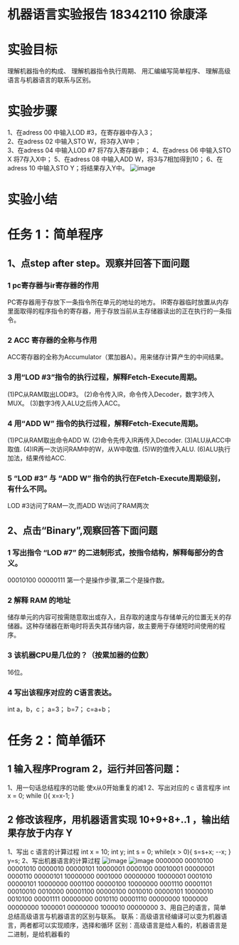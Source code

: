# 机器语言实验报告 18342110 徐康泽
# 实验目标
理解机器指令的构成、
理解机器指令执行周期、
用汇编编写简单程序、
理解高级语言与机器语言的联系与区别。
# 实验步骤
1、在adress 00 中输入LOD #3，在寄存器中存入3；            
2、在adress 02 中输入STO W，将3存入W中；          
3、在adress 04 中输入LOD #7 将7存入寄存器中；
4、在adress 06 中输入STO X 将7存入X中；
5、在adress 08 中输入ADD W，将3与7相加得到10；
6、在adress 10 中输入STO Y；将结果存入Y中。
![image](http://a3.qpic.cn/psb?/V11lkfIM05bhcV/MCq45jTN9Kwx4bNtmp*3RpI7*setfahBwUDECvtuRzA!/b/dFIBAAAAAAAA&ek=1&kp=1&pt=0&bo=XQJcAQAAAAARFyI!&tl=3&vuin=1196272800&tm=1541646000&sce=60-2-2&rf=viewer_4)
# 实验小结

# 任务 1：简单程序
## 1、点step after step。观察并回答下面问题
### 1 pc寄存器与ir寄存器的作用
PC寄存器用于存放下一条指令所在单元的地址的地方。
IR寄存器临时放置从内存里面取得的程序指令的寄存器，用于存放当前从主存储器读出的正在执行的一条指令。
### 2 ACC 寄存器的全称与作用
ACC寄存器的全称为Accumulator（累加器A）。用来储存计算产生的中间结果。
### 3 用“LOD #3”指令的执行过程，解释Fetch-Execute周期。
(1)PC从RAM取出LOD#3。 
(2)命令传入IR，命令传入Decoder，数字3传入MUX。 
(3)数字3传入ALU之后传入ACC。
### 4 用“ADD W” 指令的执行过程，解释Fetch-Execute周期。
(1)PC从RAM取出命令ADD W. 
(2)命令先传入IR再传入Decoder. 
(3)ALU从ACC中取值. 
(4)IR再一次访问RAM中的W，从W中取值. 
(5)W的值传入ALU.
(6)ALU执行加法，结果传给ACC.
### 5 “LOD #3” 与 “ADD W” 指令的执行在Fetch-Execute周期级别，有什么不同。
LOD #3访问了RAM一次,而ADD W访问了RAM两次
## 2、点击“Binary”,观察回答下面问题
### 1 写出指令 “LOD #7” 的二进制形式，按指令结构，解释每部分的含义。
00010100 00000111 
第一个是操作步骤,第二个是操作数。
### 2 解释 RAM 的地址
储存单元的内容可按需随意取出或存入，且存取的速度与存储单元的位置无关的存储器。这种存储器在断电时将丢失其存储内容，故主要用于存储短时间使用的程序。
### 3 该机器CPU是几位的？（按累加器的位数）
16位。
### 4 写出该程序对应的 C语言表达。
int a，b，c；
a=3；
b=7；
c=a+b；
# 任务 2：简单循环
## 1 输入程序Program 2，运行并回答问题：
1、用一句话总结程序的功能
使x从0开始重复的减1
2、写出对应的 c 语言程序
int x = 0; 
while (){ 
x=x-1; 
}
## 2 修改该程序，用机器语言实现 10+9+8+..1 ，输出结果存放于内存 Y
1、写出 c 语言的计算过程
int x = 10; 
int y;
int s = 0; 
while(x > 0){ 
s=s+x; 
 --x; 
} 
y=s; 
2、写出机器语言的计算过程
![image](http://m.qpic.cn/psb?/V11lkfIM05bhcV/CgpY8otHSoVTwEO6HEXiJ7kola89UQecSXsKsH9Ir1U!/b/dFUAAAAAAAAA&bo=QAP.AQAAAAARB4w!&rf=viewer_4)
![image](http://m.qpic.cn/psb?/V11lkfIM05bhcV/aewSvbuxPp1LAOc2btZHLKa4rH4S3dnV3TRKwuC2Eew!/b/dDYBAAAAAAAA&bo=jwLgAQAAAAARB1w!&rf=viewer_4)
0000000 00010100 00001010 
0000010 00000101 10000001 
0000100 00010001 00000001 
0000110 00000101 10000000 
0001000 00000000 10000001 
0001010 00000101 10000000 
0001100 00000100 10000000 
0001110 00001101 00010010 
0010000 00001100 00000100 
0010010 00000101 10000010 
0010100 00001111 00000000 
0010110 00001110 00000000 
1000000 00000000 
1000001 00000000 
1000010 00000000 
3、用自己的语言，简单总结高级语言与机器语言的区别与联系。
联系：高级语言经编译可以变为机器语言，两者都可以实现顺序，选择和循环
区别：高级语言是给人看的，机器语言是二进制，是给机器看的